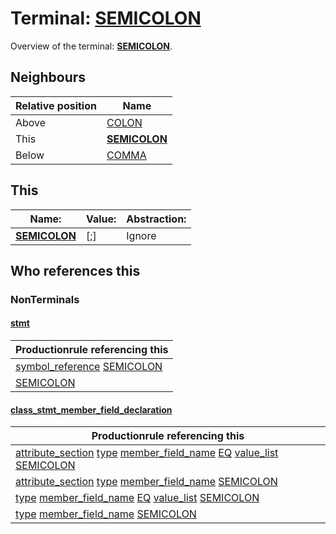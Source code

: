# Terminal: **[SEMICOLON](./SEMICOLON.md)**

Overview of the terminal: **[SEMICOLON](./SEMICOLON.md)**.



## **Neighbours**

| Relative position | Name                                          |
| ----------------- | --------------------------------------------- |
| Above             | [COLON](./COLON.md) |
| This              | **[SEMICOLON](./SEMICOLON.md)** |
| Below             | [COMMA](./COMMA.md) |



## **This**

| Name:                                       | Value:          | Abstraction:    |
| ------------------------------------------- | --------------- | --------------- |
| **[SEMICOLON](./SEMICOLON.md)** | [;] | Ignore |



## **Who references this**

### NonTerminals


#### [stmt](./../Grammar/stmt.md)

| Productionrule referencing this                      |
| ---------------------------------------------------- |
| [symbol_reference](./../Grammar/symbol_reference.md) [SEMICOLON](./SEMICOLON.md)  |
| [SEMICOLON](./SEMICOLON.md)  |


#### [class_stmt_member_field_declaration](./../Grammar/class_stmt_member_field_declaration.md)

| Productionrule referencing this                      |
| ---------------------------------------------------- |
| [attribute_section](./../Grammar/attribute_section.md) [type](./../Grammar/type.md) [member_field_name](./../Grammar/member_field_name.md) [EQ](./EQ.md) [value_list](./../Grammar/value_list.md) [SEMICOLON](./SEMICOLON.md)  |
| [attribute_section](./../Grammar/attribute_section.md) [type](./../Grammar/type.md) [member_field_name](./../Grammar/member_field_name.md) [SEMICOLON](./SEMICOLON.md)  |
| [type](./../Grammar/type.md) [member_field_name](./../Grammar/member_field_name.md) [EQ](./EQ.md) [value_list](./../Grammar/value_list.md) [SEMICOLON](./SEMICOLON.md)  |
| [type](./../Grammar/type.md) [member_field_name](./../Grammar/member_field_name.md) [SEMICOLON](./SEMICOLON.md)  |



